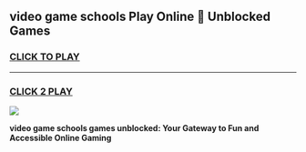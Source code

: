 
## video game schools Play Online 👋 Unblocked Games
<h3>
<a href="https://news.freeplayer.one?title=video_game_schools&ref=17GH">CLICK TO PLAY</a></h3>
<hr>

<h3>
<a href="https://news.freeplayer.one?title=video_game_schools&ref=17GH">CLICK 2 PLAY</a>
  
</h3>

<a href="https://news.freeplayer.one?title=video_game_schools&ref=17GH/"><img src="https://clearcache.store/games.png"></a>


**video game schools games unblocked: Your Gateway to Fun and Accessible Online Gaming**
